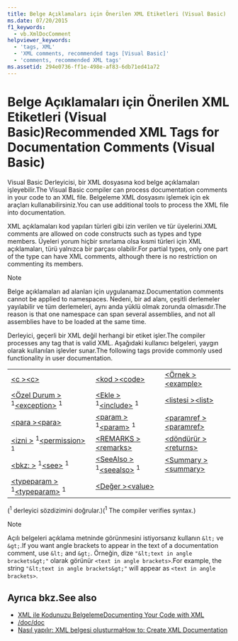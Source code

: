```yaml
---
title: Belge Açıklamaları için Önerilen XML Etiketleri (Visual Basic)
ms.date: 07/20/2015
f1_keywords:
  - vb.XmlDocComment
helpviewer_keywords:
  - 'tags, XML'
  - 'XML comments, recommended tags [Visual Basic]'
  - 'comments, recommended XML tags'
ms.assetid: 294e0736-ff1e-498e-af83-6db71ed41a72
---
```

# <a name="recommended-xml-tags-for-documentation-comments-visual-basic"></a><span data-ttu-id="3ba27-102">Belge Açıklamaları için Önerilen XML Etiketleri (Visual Basic)</span><span class="sxs-lookup"><span data-stu-id="3ba27-102">Recommended XML Tags for Documentation Comments (Visual Basic)</span></span>
<span data-ttu-id="3ba27-103">Visual Basic Derleyicisi, bir XML dosyasına kod belge açıklamaları işleyebilir.</span><span class="sxs-lookup"><span data-stu-id="3ba27-103">The Visual Basic compiler can process documentation comments in your code to an XML file.</span></span> <span data-ttu-id="3ba27-104">Belgeleme XML dosyasını işlemek için ek araçları kullanabilirsiniz.</span><span class="sxs-lookup"><span data-stu-id="3ba27-104">You can use additional tools to process the XML file into documentation.</span></span>  
  
 <span data-ttu-id="3ba27-105">XML açıklamaları kod yapıları türleri gibi izin verilen ve tür üyelerini.</span><span class="sxs-lookup"><span data-stu-id="3ba27-105">XML comments are allowed on code constructs such as types and type members.</span></span> <span data-ttu-id="3ba27-106">Üyeleri yorum hiçbir sınırlama olsa kısmi türleri için XML açıklamaları, türü yalnızca bir parçası olabilir.</span><span class="sxs-lookup"><span data-stu-id="3ba27-106">For partial types, only one part of the type can have XML comments, although there is no restriction on commenting its members.</span></span>  
  
> [!NOTE]
>  <span data-ttu-id="3ba27-107">Belge açıklamaları ad alanları için uygulanamaz.</span><span class="sxs-lookup"><span data-stu-id="3ba27-107">Documentation comments cannot be applied to namespaces.</span></span> <span data-ttu-id="3ba27-108">Nedeni, bir ad alanı, çeşitli derlemeler yayılabilir ve tüm derlemeleri, aynı anda yüklü olmak zorunda olmasıdır.</span><span class="sxs-lookup"><span data-stu-id="3ba27-108">The reason is that one namespace can span several assemblies, and not all assemblies have to be loaded at the same time.</span></span>  
  
 <span data-ttu-id="3ba27-109">Derleyici, geçerli bir XML değil herhangi bir etiket işler.</span><span class="sxs-lookup"><span data-stu-id="3ba27-109">The compiler processes any tag that is valid XML.</span></span> <span data-ttu-id="3ba27-110">Aşağıdaki kullanıcı belgeleri, yaygın olarak kullanılan işlevler sunar.</span><span class="sxs-lookup"><span data-stu-id="3ba27-110">The following tags provide commonly used functionality in user documentation.</span></span>  
  
||||  
|---|---|---|  
|[<span data-ttu-id="3ba27-111">\<c ></span><span class="sxs-lookup"><span data-stu-id="3ba27-111">\<c></span></span>](../../../visual-basic/language-reference/xmldoc/c.md)|[<span data-ttu-id="3ba27-112">\<kod ></span><span class="sxs-lookup"><span data-stu-id="3ba27-112">\<code></span></span>](../../../visual-basic/language-reference/xmldoc/code.md)|[<span data-ttu-id="3ba27-113">\<Örnek ></span><span class="sxs-lookup"><span data-stu-id="3ba27-113">\<example></span></span>](../../../visual-basic/language-reference/xmldoc/example.md)|  
|<span data-ttu-id="3ba27-114">[\<Özel Durum >](../../../visual-basic/language-reference/xmldoc/exception.md) <sup>1</sup></span><span class="sxs-lookup"><span data-stu-id="3ba27-114">[\<exception>](../../../visual-basic/language-reference/xmldoc/exception.md) <sup>1</sup></span></span>|<span data-ttu-id="3ba27-115">[\<Ekle >](../../../visual-basic/language-reference/xmldoc/include.md) <sup>1</sup></span><span class="sxs-lookup"><span data-stu-id="3ba27-115">[\<include>](../../../visual-basic/language-reference/xmldoc/include.md) <sup>1</sup></span></span>|[<span data-ttu-id="3ba27-116">\<listesi ></span><span class="sxs-lookup"><span data-stu-id="3ba27-116">\<list></span></span>](../../../visual-basic/language-reference/xmldoc/list.md)|  
|[<span data-ttu-id="3ba27-117">\<para ></span><span class="sxs-lookup"><span data-stu-id="3ba27-117">\<para></span></span>](../../../visual-basic/language-reference/xmldoc/para.md)|<span data-ttu-id="3ba27-118">[\<param >](../../../visual-basic/language-reference/xmldoc/param.md) <sup>1</sup></span><span class="sxs-lookup"><span data-stu-id="3ba27-118">[\<param>](../../../visual-basic/language-reference/xmldoc/param.md) <sup>1</sup></span></span>|[<span data-ttu-id="3ba27-119">\<paramref ></span><span class="sxs-lookup"><span data-stu-id="3ba27-119">\<paramref></span></span>](../../../visual-basic/language-reference/xmldoc/paramref.md)|  
|<span data-ttu-id="3ba27-120">[\<izni >](../../../visual-basic/language-reference/xmldoc/permission.md) <sup>1</sup></span><span class="sxs-lookup"><span data-stu-id="3ba27-120">[\<permission>](../../../visual-basic/language-reference/xmldoc/permission.md) <sup>1</sup></span></span>|[<span data-ttu-id="3ba27-121">\<REMARKS ></span><span class="sxs-lookup"><span data-stu-id="3ba27-121">\<remarks></span></span>](../../../visual-basic/language-reference/xmldoc/remarks.md)|[<span data-ttu-id="3ba27-122">\<döndürür ></span><span class="sxs-lookup"><span data-stu-id="3ba27-122">\<returns></span></span>](../../../visual-basic/language-reference/xmldoc/returns.md)|  
|<span data-ttu-id="3ba27-123">[\<bkz: >](../../../visual-basic/language-reference/xmldoc/see.md) <sup>1</sup></span><span class="sxs-lookup"><span data-stu-id="3ba27-123">[\<see>](../../../visual-basic/language-reference/xmldoc/see.md) <sup>1</sup></span></span>|<span data-ttu-id="3ba27-124">[\<SeeAlso >](../../../visual-basic/language-reference/xmldoc/seealso.md) <sup>1</sup></span><span class="sxs-lookup"><span data-stu-id="3ba27-124">[\<seealso>](../../../visual-basic/language-reference/xmldoc/seealso.md) <sup>1</sup></span></span>|[<span data-ttu-id="3ba27-125">\<Summary ></span><span class="sxs-lookup"><span data-stu-id="3ba27-125">\<summary></span></span>](../../../visual-basic/language-reference/xmldoc/summary.md)|  
|<span data-ttu-id="3ba27-126">[\<typeparam >](../../../visual-basic/language-reference/xmldoc/typeparam.md) <sup>1</sup></span><span class="sxs-lookup"><span data-stu-id="3ba27-126">[\<typeparam>](../../../visual-basic/language-reference/xmldoc/typeparam.md) <sup>1</sup></span></span>|[<span data-ttu-id="3ba27-127">\<Değer ></span><span class="sxs-lookup"><span data-stu-id="3ba27-127">\<value></span></span>](../../../visual-basic/language-reference/xmldoc/value.md)||  
  
 <span data-ttu-id="3ba27-128">(<sup>1</sup> derleyici sözdizimini doğrular.)</span><span class="sxs-lookup"><span data-stu-id="3ba27-128">(<sup>1</sup> The compiler verifies syntax.)</span></span>  
  
> [!NOTE]
>  <span data-ttu-id="3ba27-129">Açılı belgeleri açıklama metninde görünmesini istiyorsanız kullanın `&lt;` ve `&gt;`.</span><span class="sxs-lookup"><span data-stu-id="3ba27-129">If you want angle brackets to appear in the text of a documentation comment, use `&lt;` and `&gt;`.</span></span> <span data-ttu-id="3ba27-130">Örneğin, dize `"&lt;text in angle brackets&gt;"` olarak görünür `<text in angle brackets>`.</span><span class="sxs-lookup"><span data-stu-id="3ba27-130">For example, the string `"&lt;text in angle brackets&gt;"` will appear as `<text in angle brackets>`.</span></span>  
  
## <a name="see-also"></a><span data-ttu-id="3ba27-131">Ayrıca bkz.</span><span class="sxs-lookup"><span data-stu-id="3ba27-131">See also</span></span>
- [<span data-ttu-id="3ba27-132">XML ile Kodunuzu Belgeleme</span><span class="sxs-lookup"><span data-stu-id="3ba27-132">Documenting Your Code with XML</span></span>](../../../visual-basic/programming-guide/program-structure/documenting-your-code-with-xml.md)
- [<span data-ttu-id="3ba27-133">/doc</span><span class="sxs-lookup"><span data-stu-id="3ba27-133">/doc</span></span>](../../../visual-basic/reference/command-line-compiler/doc.md)
- [<span data-ttu-id="3ba27-134">Nasıl yapılır: XML belgesi oluşturma</span><span class="sxs-lookup"><span data-stu-id="3ba27-134">How to: Create XML Documentation</span></span>](../../../visual-basic/programming-guide/program-structure/how-to-create-xml-documentation.md)
